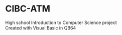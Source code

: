 # CIBC-ATM
High school Introduction to Computer Science project
<br>
Created with Visual Basic in QB64
